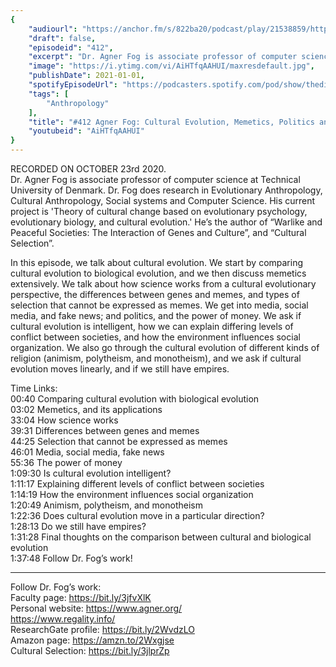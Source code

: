 ```yaml
---
{
	"audiourl": "https://anchor.fm/s/822ba20/podcast/play/21538859/https%3A%2F%2Fd3ctxlq1ktw2nl.cloudfront.net%2Fstaging%2F2020-9-23%2Fd05960a2-1086-d332-7285-30e85f8ddbda.m4a",
	"draft": false,
	"episodeid": "412",
	"excerpt": "Dr. Agner Fog is associate professor of computer science at Technical University of Denmark. Dr. Fog does research in Evolutionary Anthropology, Cultural Anthropology, Social systems and Computer Science. His current project is 'Theory of cultural change based on evolutionary psychology, evolutionary biology, and cultural evolution.' He’s the author of “Warlike and Peaceful Societies: The Interaction of Genes and Culture”, and “Cultural Selection”. ",
	"image": "https://i.ytimg.com/vi/AiHTfqAAHUI/maxresdefault.jpg",
	"publishDate": 2021-01-01,
	"spotifyEpisodeUrl": "https://podcasters.spotify.com/pod/show/thedissenter/episodes/412-Agner-Fog-Cultural-Evolution--Memetics--Politics-and-the-Media-elfqjb",
	"tags": [
		"Anthropology"
	],
	"title": "#412 Agner Fog: Cultural Evolution, Memetics, Politics and the Media",
	"youtubeid": "AiHTfqAAHUI"
}
---
```

RECORDED ON OCTOBER 23rd 2020.  
Dr. Agner Fog is associate professor of computer science at Technical University of Denmark. Dr. Fog does research in Evolutionary Anthropology, Cultural Anthropology, Social systems and Computer Science. His current project is 'Theory of cultural change based on evolutionary psychology, evolutionary biology, and cultural evolution.' He’s the author of “Warlike and Peaceful Societies: The Interaction of Genes and Culture”, and “Cultural Selection”. 

In this episode, we talk about cultural evolution. We start by comparing cultural evolution to biological evolution, and we then discuss memetics extensively. We talk about how science works from a cultural evolutionary perspective, the differences between genes and memes, and types of selection that cannot be expressed as memes. We get into media, social media, and fake news; and politics, and the power of money. We ask if cultural evolution is intelligent, how we can explain differing levels of conflict between societies, and how the environment influences social organization. We also go through the cultural evolution of different kinds of religion (animism, polytheism, and monotheism), and we ask if cultural evolution moves linearly, and if we still have empires.

Time Links:  
<time>00:40</time> Comparing cultural evolution with biological evolution  
<time>03:02</time> Memetics, and its applications  
<time>33:04</time> How science works  
<time>39:31</time> Differences between genes and memes  
<time>44:25</time> Selection that cannot be expressed as memes  
<time>46:01</time> Media, social media, fake news  
<time>55:36</time> The power of money  
<time>1:09:30</time> Is cultural evolution intelligent?  
<time>1:11:17</time> Explaining different levels of conflict between societies  
<time>1:14:19</time> How the environment influences social organization  
<time>1:20:49</time> Animism, polytheism, and monotheism  
<time>1:22:36</time> Does cultural evolution move in a particular direction?  
<time>1:28:13</time> Do we still have empires?  
<time>1:31:28</time> Final thoughts on the comparison between cultural and biological evolution  
<time>1:37:48</time> Follow Dr. Fog’s work!

---

Follow Dr. Fog’s work:  
Faculty page: https://bit.ly/3jfvXlK  
Personal website: https://www.agner.org/  
https://www.regality.info/  
ResearchGate profile: https://bit.ly/2WvdzLO  
Amazon page: https://amzn.to/2Wxgjse  
Cultural Selection: https://bit.ly/3jlprZp
